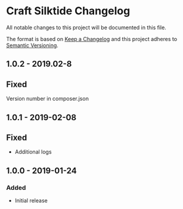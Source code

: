 # Craft Silktide Changelog

All notable changes to this project will be documented in this file.

The format is based on [Keep a Changelog](http://keepachangelog.com/) and this project adheres to [Semantic Versioning](http://semver.org/).

## 1.0.2 - 2019.02-8
## Fixed
Version number in composer.json

## 1.0.1 - 2019-02-08
## Fixed
- Additional logs

## 1.0.0 - 2019-01-24
### Added
- Initial release
